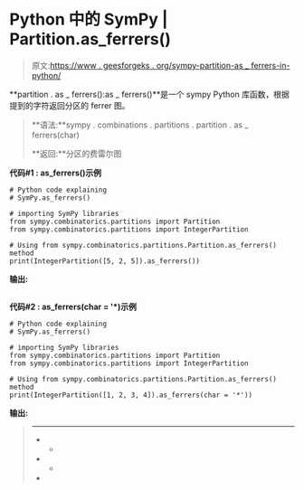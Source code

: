# Python 中的 SymPy | Partition.as_ferrers()

> 原文:[https://www . geesforgeks . org/sympy-partition-as _ ferrers-in-python/](https://www.geeksforgeeks.org/sympy-partition-as_ferrers-in-python/)

**partition . as _ ferrers():as _ ferrers()**是一个 sympy Python 库函数，根据提到的字符返回分区的 ferrer 图。

> **语法:**sympy . combinations . partitions . partition . as _ ferrers(char)
> 
> **返回:**分区的费雷尔图

**代码#1 : as_ferrers()示例**

```
# Python code explaining
# SymPy.as_ferrers()

# importing SymPy libraries
from sympy.combinatorics.partitions import Partition
from sympy.combinatorics.partitions import IntegerPartition

# Using from sympy.combinatorics.partitions.Partition.as_ferrers() method 
print(IntegerPartition([5, 2, 5]).as_ferrers())
```

**输出:**

> #####
> #####
> ##

**代码#2 : as_ferrers(char = '*)示例**

```
# Python code explaining
# SymPy.as_ferrers()

# importing SymPy libraries
from sympy.combinatorics.partitions import Partition
from sympy.combinatorics.partitions import IntegerPartition

# Using from sympy.combinatorics.partitions.Partition.as_ferrers() method 
print(IntegerPartition([1, 2, 3, 4]).as_ferrers(char = '*'))
```

**输出:**

> * * * *
> * *
> * *
> *